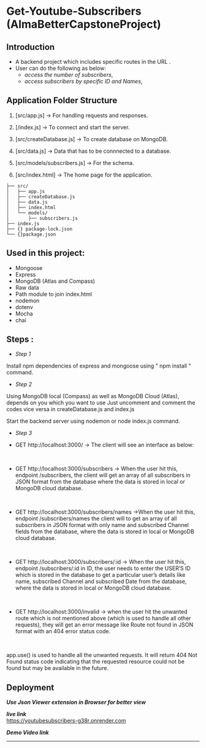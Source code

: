 # Get-Youtube-Subscribers (AlmaBetter**Capstone**Project)

## Introduction

- A backend project which includes specific routes in the URL .
- User can do the following as below:
  - _access the number of subscribers_,
  - _access subscribers by specific ID and Names_,

## Application Folder Structure

1. [src/app.js] -> For handling requests and responses.

2. [/index.js] -> To connect and start the server.

3. [src/createDatabase.js] -> To create database on MongoDB.

4. [src/data.js] -> Data that has to be connnected to a database.

5. [src/models/subscribers.js] -> For the schema.
6. [src/index.html] -> The home page for the application.

```
├── src/
│   ├── app.js
│   ├── createDatabase.js
│   ├── data.js
│   ├── index.html
│   └── models/
│       ├── subscribers.js
├── index.js
├── {} package-lock.json
└── {}package.json
```

## Used in this project:

- Mongoose
- Express
- MongoDB (Atlas and Compass)
- Raw data
- Path module to join index.html
- nodemon
- dotenv
- Mocha
- chai

## Steps :

- _Step 1_

Install npm dependencies of express and mongoose using " npm install " command.

- _Step 2_

Using MongoDB local (Compass) as well as MongoDB Cloud (Atlas), depends on you which you want to use
Just uncomment and comment the codes vice versa in createDatabase.js and index.js<br/>

Start the backend server using nodemon or node index.js command.

- _Step 3_

- GET http://localhost:3000/ → The client will see an interface as below:<br/>
 <br/>

- GET http://localhost:3000/subscribers → When the user hit this, endpoint /subscribers, the client will get an array of all subscribers in JSON format from the database where the data is stored in local or MongoDB cloud database. <br/>

 <br/>

- GET http://localhost:3000/subscribers/names →When the user hit this, endpoint /subscribers/names the client will to get an array of all subscribers in JSON format with only name and subscribed Channel fields from the database, where the data is stored in local or MongoDB cloud database.<br/>

<br/>

- GET http://localhost:3000/subscribers/:id → When the user hit this, endpoint /subscribers/:id in ID, the user needs to enter the USER’S ID which is stored in the database to get a particular user’s details like name, subscribed Channel and subscribed Date from the database, where the data is stored in local or MongoDB cloud database.<br/>

<br/>

- GET http://localhost:3000/invalid → when the user hit the unwanted route which is not mentioned above (which is used to handle all other requests), they will get an error message like Route not found in JSON format with an 404 error status code.<br/>

<br/>

app.use() is used to handle all the unwanted requests. It will return 404 Not Found status code indicating that the requested resource could not be found but may be available in the future.

## Deployment

_**Use Json Viewer extension in Browser for better view**_

_**live link**_
<br/>https://youtubesubscribers-g38r.onrender.com<br>

_**Demo Video link**_
<br/>

<hr/>
